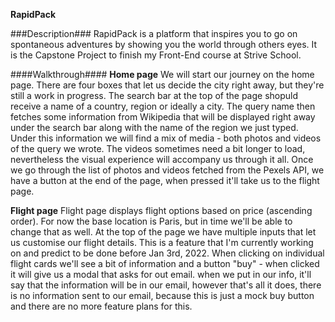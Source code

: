 **RapidPack**

###Description###
RapidPack is a platform that inspires you to go on spontaneous adventures by showing you the world through others eyes.
It is the Capstone Project to finish my Front-End course at Strive School.

####Walkthrough####
**Home page**
We will start our journey on the home page. There are four boxes that let us decide the city right away, but they're still a work in progress. The search bar at the top of the page shopuld receive a name of a country, region or ideally a city. The query name then fetches some information from Wikipedia that will be displayed right away under the search bar along with the name of the region we just typed. Under this information we will find a mix of media - both photos and videos of the query we wrote. The videos sometimes need a bit longer to load, nevertheless the visual experience will accompany us through it all. Once we go through the list of photos and videos fetched from the Pexels API, we have a button at the end of the page, when pressed it'll take us to the flight page.

**Flight page**
Flight page displays flight options based on price (ascending order). For now the base location is Paris, but in time we'll be able to change that as well. At the top of the page we have multiple inputs that let us customise our flight details. This is a feature that I'm currently working on and predict to be done before Jan 3rd, 2022. When clicking on individual flight cards we'll see a bit of information and a button "buy" - when clicked it will give us a modal that asks for out email. when we put in our info, it'll say that the information will be in our email, however that's all it does, there is no information sent to our email, because this is just a mock buy button and there are no more feature plans for this.

